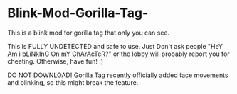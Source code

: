 # Blink-Mod-Gorilla-Tag-
This is a blink mod for gorilla tag that only you can see.

This Is FULLY UNDETECTED and safe to use.
Just Don't ask people "HeY Am i bLiNkInG On mY ChArAcTeR?"
or the lobby will probably report you for cheating.
Otherwise, have fun! :)



DO NOT DOWNLOAD! Gorilla Tag recently officially added face movements and blinking, so this might break the feature.
